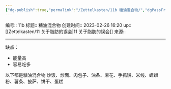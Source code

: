 ```yaml
---
{"dg-publish":true,"permalink":"/Zettelkasten/11b 糖油混合物/","dgPassFrontmatter":true}
---
```


编号:: 11b
标题:: 糖油混合物
创建时间:: 2023-02-26 16:20
up:: [[Zettelkasten/11 关于脂肪的误会\|11 关于脂肪的误会]]
来源:: 

---
缺点：
- 能量高
- 容易吃多

以下都是糖油混合物
炒饭、炒面、肉包子、油条、麻花、手抓饼、米线、螺蛳粉、薯条、披萨、饼干、蛋糕